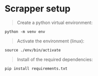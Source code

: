 # Scrapper setup

> Create a python virtual environment:

    python -m venv env

> Activate the environment (linux):

    source ./env/bin/activate

> Install of the required dependencies:

    pip install requirements.txt